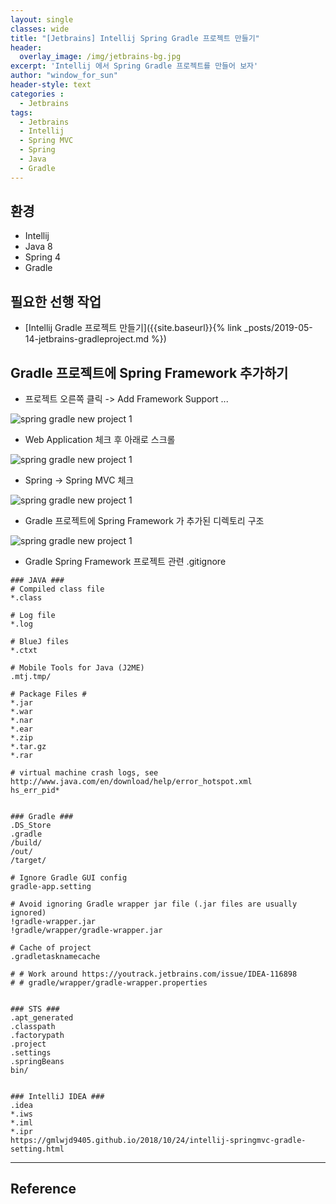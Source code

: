 ```yaml
--- 
layout: single
classes: wide
title: "[Jetbrains] Intellij Spring Gradle 프로젝트 만들기"
header:
  overlay_image: /img/jetbrains-bg.jpg
excerpt: 'Intellij 에서 Spring Gradle 프로젝트를 만들어 보자'
author: "window_for_sun"
header-style: text
categories :
  - Jetbrains
tags:
  - Jetbrains
  - Intellij
  - Spring MVC
  - Spring
  - Java
  - Gradle
---  
```


## 환경
- Intellij
- Java 8
- Spring 4
- Gradle

## 필요한 선행 작업
- [Intellij Gradle 프로젝트 만들기]({{site.baseurl}}{% link _posts/2019-05-14-jetbrains-gradleproject.md %})

## Gradle 프로젝트에 Spring Framework 추가하기
- 프로젝트 오른쪽 클릭 -> Add Framework Support ...

![spring gradle new project 1]({{site.baseurl}}/img/jetbrains/spring-gradle-newproject-12.png)

- Web Application 체크 후 아래로 스크롤

![spring gradle new project 1]({{site.baseurl}}/img/jetbrains/spring-gradle-newproject-13.png)

- Spring -> Spring MVC 체크

![spring gradle new project 1]({{site.baseurl}}/img/jetbrains/spring-gradle-newproject-14.png)

- Gradle 프로젝트에 Spring Framework 가 추가된 디렉토리 구조

![spring gradle new project 1]({{site.baseurl}}/img/jetbrains/spring-gradle-newproject-15.png)

- Gradle Spring Framework 프로젝트 관련 .gitignore

```
### JAVA ###
# Compiled class file
*.class

# Log file
*.log

# BlueJ files
*.ctxt

# Mobile Tools for Java (J2ME)
.mtj.tmp/

# Package Files #
*.jar
*.war
*.nar
*.ear
*.zip
*.tar.gz
*.rar

# virtual machine crash logs, see http://www.java.com/en/download/help/error_hotspot.xml
hs_err_pid*


### Gradle ###
.DS_Store
.gradle
/build/
/out/
/target/

# Ignore Gradle GUI config
gradle-app.setting

# Avoid ignoring Gradle wrapper jar file (.jar files are usually ignored)
!gradle-wrapper.jar
!gradle/wrapper/gradle-wrapper.jar

# Cache of project
.gradletasknamecache

# # Work around https://youtrack.jetbrains.com/issue/IDEA-116898
# # gradle/wrapper/gradle-wrapper.properties


### STS ###
.apt_generated
.classpath
.factorypath
.project
.settings
.springBeans
bin/


### IntelliJ IDEA ###
.idea
*.iws
*.iml
*.ipr
https://gmlwjd9405.github.io/2018/10/24/intellij-springmvc-gradle-setting.html
```  

---
## Reference
